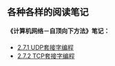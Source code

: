 ## 各种各样的阅读笔记

#### 《计算机网络－自顶向下方法》笔记：

* [2.7.1 UDP套接字编程](《计算机网络：自顶向下方法》笔记/2.7.1节-UDP套接字编程.md)
* [2.7.2 TCP套接字编程](《计算机网络：自顶向下方法》笔记/2.7.2节-TCP套接字编程.md)

